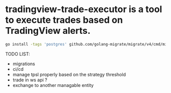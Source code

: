 # tradingview-trade-executor is a tool to execute trades based on TradingView alerts.

```sh
go install -tags 'postgres' github.com/golang-migrate/migrate/v4/cmd/migrate@latest
```

TODO LIST:

- migrations
- ci/cd
- manage tpsl properly based on the strategy threshold
- trade in ws api ?
- exchange to another managable entity
